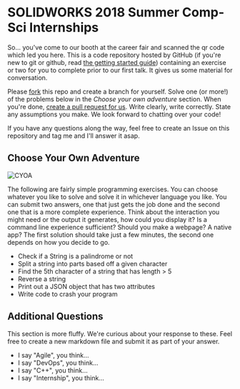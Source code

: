 # SOLIDWORKS 2018 Summer Comp-Sci Internships
So... you've come to our booth at the career fair and scanned the qr code which led you here. This is a code repository hosted by GitHub (if you're new to git or github, read [the getting started guide](https://guides.github.com/activities/hello-world/)) containing an exercise or two for you to complete prior to our first talk. It gives us some material for conversation.

Please [fork](https://guides.github.com/activities/forking/) this repo and create a branch for yourself. Solve one (or more!) of the problems below in the _Choose your own adventure_ section. When you're done, [create a pull request for us](https://help.github.com/articles/creating-a-pull-request/). Write clearly, write correctly. State any assumptions you make. We look forward to chatting over your code! 

If you have any questions along the way, feel free to create an Issue on this repository and tag me and I'll answer it asap.

## Choose Your Own Adventure

![CYOA](https://upload.wikimedia.org/wikipedia/en/f/f0/Cave_of_time.jpg)

The following are fairly simple programming exercises. You can choose whatever you like to solve and solve it in whichever language you like. You can submit two answers, one that just gets the job done and the second one that is a more complete experience. Think about the interaction you might need or the output it generates, how could you display it? Is a command line experience sufficient? Should you make a webpage? A native app? The first solution should take just a few minutes, the second one depends on how you decide to go.

* Check if a String is a palindrome or not
* Split a string into parts based off a given character
* Find the 5th character of a string that has length > 5
* Reverse a string
* Print out a JSON object that has two attributes
* Write code to crash your program

## Additional Questions

This section is more fluffy. We're curious about your response to these. Feel free to create a new markdown file and submit it as part of your answer.

* I say "Agile", you think...
* I say "DevOps", you think...
* I say "C++", you think...
* I say "Internship", you think...
